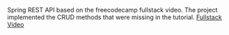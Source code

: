 Spring REST API based on the freecodecamp fullstack video. The project implemented the CRUD methods that were missing in the tutorial. [Fullstack Video](https://www.youtube.com/watch?app=desktop&v=5PdEmeopJVQ)